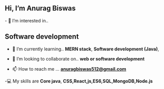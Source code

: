 <h2> Hi, I’m Anurag Biswas</h2>
- 👀 I’m interested in..
     <b><h2>Software development</h2></b>

- 🌱 I’m currently learning..
    <b> MERN stack</b>,
    <b> Software development (Java)</b>,
     

- 💞️ I’m looking to collaborate on..
      <b>web or software development</b>

- 📫 How to reach me ...
    <b>anuragbiswas512@gmail.com</b>

-💻 My skills are
    <b>Core java</b>,
    <b>CSS,React,js,ES6,SQL,MongoDB,Node.js</b>

<!---
AnuragBiswas1389/AnuragBiswas1389 is a ✨ special ✨ repository because its `README.md` (this file) appears on your GitHub profile.
You can click the Preview link to take a look at your changes.
--->
